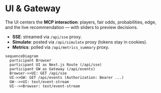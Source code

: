 
# UI & Gateway

The UI centers the **MCP interaction**: players, fair odds, probabilities, edge, and the live recommendation — with sliders to preview decisions.

- **SSE**: streamed via `/api/sse` proxy.
- **Simulate**: posted via `/api/simulate` proxy (tokens stay in cookies).
- **Metrics**: polled via `/api/metrics_summary` proxy.

```mermaid
sequenceDiagram
  participant Browser
  participant UI as Next.js Route (/api/sse)
  participant GW as Gateway (/api/events)
  Browser->>UI: GET /api/sse
  UI->>GW: GET /api/events (Authorization: Bearer ...)
  GW-->>UI: text/event-stream
  UI-->>Browser: text/event-stream
```

